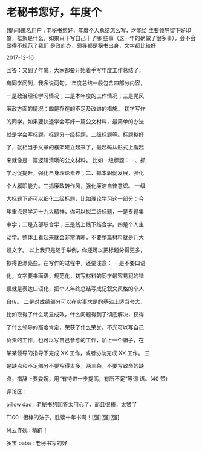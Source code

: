 # 老秘书您好，年度个

(提问)匿名用户 : 老秘书您好，年度个人总结怎么写，才能给 主要领导留下好印象，框架是什么，如果只干写自己干了哪 些事（这一年的确做了很多事），会不会显得不规范？我们 是政府办，领导都是秘书出身，文字都比较好

2017-12-16

回答：又到了年底，大家都要开始着手写年度工作总结了，

有同学问到，我多说两句。 年度总结一般包含四部分内容，

一是政治理论学习情况；二是本年度的工作情况；三是党风

廉政方面的情况；四是存在的不足及改进的措施。 初学写作

的同学，如果要快速学会写好一篇公文材料，最简单的办法

就是学会写标题。标题分一级标题，二级标题等。标题拟好

了，就相当于文章的框架建立起来了，最起码从形式上看起

来就像是一篇逻辑清晰的公文材料。 比如一级标题：一、抓

学习促提升，强化自身理论素养；二、抓本职促发展，强化

个人履职能力。三抓廉政转作风，强化廉洁自律意识。 一级

大标题下还可以细化二级标题，比如理论学习这一部分：今

年重点是学习十九大精神，你可以拟二级标题，一是专题集

中学；二是支部联合学；三是线上线下结合学。四是个人主

动学。整体上看起来就会非常清晰，不要整篇材料就是几大

段文字。 以上我只是随手举例，你还可以把标题分得更多，

拟得更漂亮些。在写作的过程中，还要注意： 一是不要口语

化，文字要书面语，规范化，初写材料的同学最容易犯的错

误就是表达口语化，把个人年终总结写成记叙文风格的个人

自传。 二是对成绩部分可以在实事求是的基础上适当夸大，

比如取得了什么明显成效，什么问题得到了彻底解决，获得

了什么领导的高度肯定，荣获了什么荣誉。不光可以写自己

负责的工作，也可以写自己参与的工作，加上一个帽子，在

某某领导的指导下完成 XX 工作，或者协助完成 XX 工作。 三

是缺点和不足部分不要写得太多，两三条，不要写致命的缺

点，措辞上要委婉，用“有待进一步提高，有所不足”等词 语。(40 赞)

评论区：

pillow dad : 老秘书的回答太用心了，而且很棒，太赞了

T100 : 很棒的法子，胜读十年书啊！[强][强][强]

风云作砚 : 精辟！

多宝 baba : 老秘书写的好
